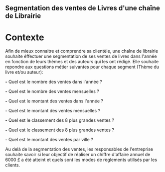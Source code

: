 ## Segmentation des ventes de Livres d'une chaîne de Librairie

# Contexte

Afin de mieux connaitre et comprendre sa clientèle, une chaîne de librairie souhaite éffectuer une segmentation de ses ventes de livres dans l'année en fonction de leurs thèmes et des auteurs qui les ont rédigé. Elle souhaite repondre aux questions métier suivantes pour chaque segment (Thème du livre et/ou auteur):

**-** Quel est le nombre des ventes dans l'année ? 

**-** Quel est le nombre des ventes mensuelles ? 

**-** Quel est le montant des ventes dans l'année ? 

**-** Quel est le montant des ventes mensuelles ? 

**-** Quel est le classement des 8 plus grandes ventes ? 

**-** Quel est le classement des 8 plus grandes ventes ? 

**-** Quel est le montant des ventes par ville ?

Au delà de la segmentation des ventes, les responsables de l'entreprise souhaite savoir si leur objectif de réaliser un chiffre d'affaire annuel de 6000 £ a été atteint et quels sont les modes de règlements utilisés par les clients.







